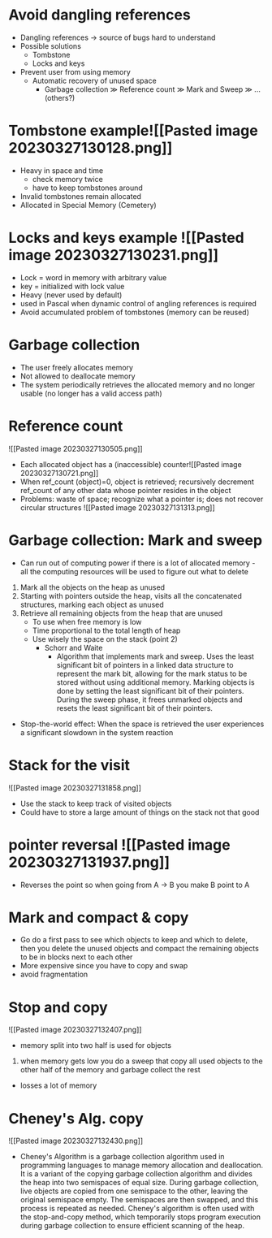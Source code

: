 # Avoid dangling references
- Dangling references -> source of bugs hard to understand 
- Possible solutions
  - Tombstone
  - Locks and keys 
- Prevent user from using memory
  - Automatic recovery of unused space 
    - Garbage collection
      $\gg$ Reference count
      $\gg$ Mark and Sweep
      $\gg$ ... (others?)

# Tombstone example![[Pasted image 20230327130128.png]]
- Heavy in space and time
  - check memory twice 
  - have to keep tombstones around
- Invalid tombstones remain allocated 
- Allocated in Special Memory (Cemetery)

# Locks and keys example ![[Pasted image 20230327130231.png]]
- Lock = word in memory with arbitrary value 
- key = initialized with lock value 
- Heavy (never used by default)
- used in Pascal when dynamic control of angling references is required
- Avoid accumulated problem of tombstones (memory can be reused)

# Garbage collection
- The user freely allocates memory
- Not allowed to deallocate memory
- The system periodically retrieves the allocated memory and no longer usable (no longer has a valid access path)

# Reference count
![[Pasted image 20230327130505.png]]
- Each allocated object has a (inaccessible) counter![[Pasted image 20230327130721.png]]
- When ref_count (object)=0, object is retrieved; recursively decrement ref_count of any other data whose pointer resides in the object
- Problems: waste of space; recognize what a pointer is; does not recover circular structures
![[Pasted image 20230327131313.png]]

# Garbage collection: Mark and sweep
- Can run out of computing power if there is a lot of allocated memory - all the computing resources will be used to figure out what to delete
1) Mark all the objects on the heap as unused 
2) Starting with pointers outside the heap, visits all the concatenated structures, marking each object as unused 
3) Retrieve all remaining objects from the heap that are unused
   - To use when free memory is low
   - Time proportional to the total length of heap 
   - Use wisely the space on the stack (point 2)
     - Schorr and Waite
       - Algorithm that implements mark and sweep. Uses the least significant bit of pointers in a linked data structure to represent the mark bit, allowing for the mark status to be stored without using additional memory. Marking objects is done by setting the least significant bit of their pointers. During the sweep phase, it frees unmarked objects and resets the least significant bit of their pointers.
 - Stop-the-world effect: When the space is retrieved the user experiences a significant slowdown in the system reaction

# Stack for the visit 
![[Pasted image 20230327131858.png]]
- Use the stack to keep track of visited objects
- Could have to store a large amount of things on the stack not that good

# pointer reversal ![[Pasted image 20230327131937.png]]
- Reverses the point so when going from A -> B you make B point to A

# Mark and compact & copy
- Go do a first pass to see which objects to keep and which to delete, then you delete the unused objects and compact the remaining objects to be in blocks next to each other
- More expensive since you have to copy and swap 
- avoid fragmentation

# Stop and copy 
![[Pasted image 20230327132407.png]]
- memory split into two half is used for objects
1) when memory gets low you do a sweep that copy all used objects to the other half of the memory and garbage collect the rest
- losses a lot of memory

# Cheney's Alg. copy
![[Pasted image 20230327132430.png]]
- Cheney's Algorithm is a garbage collection algorithm used in programming languages to manage memory allocation and deallocation. It is a variant of the copying garbage collection algorithm and divides the heap into two semispaces of equal size. During garbage collection, live objects are copied from one semispace to the other, leaving the original semispace empty. The semispaces are then swapped, and this process is repeated as needed. Cheney's algorithm is often used with the stop-and-copy method, which temporarily stops program execution during garbage collection to ensure efficient scanning of the heap.